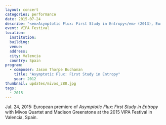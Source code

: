 ```yaml
---
layout: concert
categories: performance
date: 2015-07-24
describe: "<em>Asymptotic Flux: First Study in Entropy</em> (2013), European premiere. Mivos Quartet."
event: VIPA Festival
location:
  institution:
  building:
  venue:
  address:
  city: Valencia
  country: Spain
program:
  - composer: Jason Thorpe Buchanan
    title: "Asymptotic Flux: First Study in Entropy"
    year: 2012
thumbnail: updates/mivos_280.jpg
tags:
  - 2015
---
```


Jul. 24, 2015: European premiere of *Asymptotic Flux: First Study in Entropy* with Mivos Quartet and Madison Greenstone at the 2015 VIPA Festival in Valencia, Spain.
